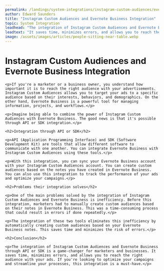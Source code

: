 ```yaml
---
permalink: /landings/system-integrations/instagram-custom-audiences/evernote-business
author: Edward Saunders
title: "Instagram Custom Audiences and Evernote Business Integration"
topic: System Integration
leadhead: "The integration of Instagram Custom Audiences and Evernote Business through API or SDK is a game-changer for marketers and businesses"
leadtext: "It saves time, minimizes errors, and allows you to reach the right audience with your ads. If you're looking to optimize your campaigns and streamline your processes, this integration is a must-have."
image: /assets/images/articles/people-sitting-near-table.webp
---
```

<div class="arttext">	<h1>Instagram Custom Audiences and Evernote Business Integration</h1>

	<p>If you're a marketer or a business owner, you understand how important it is to reach the right audience with your advertisements. Instagram Custom Audiences allows you to target your ads to a specific audience based on their interests, behaviors, and demographics. On the other hand, Evernote Business is a powerful tool for managing information, projects, and workflows.</p>

	<p>Imagine being able to combine the power of Instagram Custom Audiences with Evernote Business. The good news is that it's possible through API or SDK integration.</p>

	<h2>Integration through API or SDK</h2>

	<p>API (Application Programming Interface) and SDK (Software Development Kit) are tools that allow different software to communicate with one another. You can integrate Evernote Business with Instagram Custom Audiences using these tools.</p>

	<p>With this integration, you can sync your Evernote Business account with your Instagram Custom Audiences account. You can create custom audiences based on the notes you have created in Evernote Business. You can also use this integration to track the performance of your ads and optimize your campaigns.</p>

	<h2>Problems their integration solves</h2>

	<p>One of the main problems solved by the integration of Instagram Custom Audiences and Evernote Business is inefficiency. Before this integration, marketers had to manually create custom audiences based on their notes in Evernote Business. This was a time-consuming process that could result in errors if done repeatedly.</p>

	<p>The integration of these two tools eliminates this inefficiency by automatically creating custom audiences based on your Evernote Business notes. This saves time and minimizes the risk of errors.</p>

	<h2>Conclusion</h2>

	<p>The integration of Instagram Custom Audiences and Evernote Business through API or SDK is a game-changer for marketers and businesses. It saves time, minimizes errors, and allows you to reach the right audience with your ads. If you're looking to optimize your campaigns and streamline your processes, this integration is a must-have.</p>

</div>